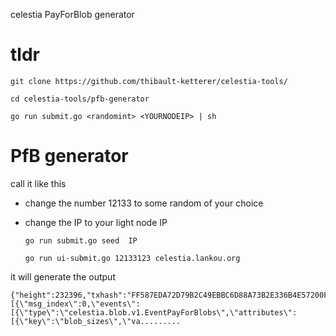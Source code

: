 celestia PayForBlob generator

# tldr
    git clone https://github.com/thibault-ketterer/celestia-tools/

    cd celestia-tools/pfb-generator

    go run submit.go <randomint> <YOURNODEIP> | sh

# PfB generator

call it like this

- change the number 12133 to some random of your choice
- change the IP to your light node IP


    `go run submit.go seed  IP`

    `go run ui-submit.go 12133123 celestia.lankou.org`

it will generate the output

    {"height":232396,"txhash":"FF587EDA72D79B2C49EBBC6D88A73B2E336B4E57200F6463097661F501DD0B54","data":"122A0A282F63656C65737469612E626C6F622E76312E4D7367506179466F72426C6F6273526573706F6E7365","raw_log":"[{\"msg_index\":0,\"events\":[{\"type\":\"celestia.blob.v1.EventPayForBlobs\",\"attributes\":[{\"key\":\"blob_sizes\",\"va.........

